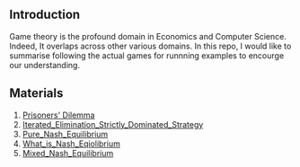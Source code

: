 ## Introduction
Game theory is the profound domain in Economics and Computer Science.
Indeed, It overlaps across other various domains.
In this repo, I would like to summarise following the actual games for runnning examples to encourge our understanding.

## Materials
1. [Prisoners' Dilemma](https://github.com/Rowing0914/GameTheory_Python/blob/master/01_Prisoners_Dilemma/README.md)
2. [Iterated_Elimination_Strictly_Dominated_Strategy](https://github.com/Rowing0914/GameTheory_Python/blob/master/02_Iterated_Elimination_Strictly_Dominated_Strategy/README.md)
3. [Pure_Nash_Equilibrium](https://github.com/Rowing0914/GameTheory_Python/blob/master/03_Pure_Nash_Equilibrium/README.md)
4. [What_is_Nash_Eqiolibrium](https://github.com/Rowing0914/GameTheory_Python/blob/master/04_What_is_Nash_Eqiolibrium/README.md)
5. [Mixed_Nash_Equilibrium](https://github.com/Rowing0914/GameTheory_Python/blob/master/05_Mixed_Nash_Equilibrium/README.md)
